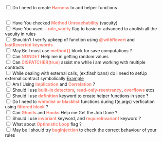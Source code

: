 <head>
    <style>
        b {
            color:salmon;
          }
    </style>
</head>

<input type="checkbox"> Do I need to create <b>Harness</b> to add helper functions

<br>
<input type="checkbox"> Have You checked <b>Method Unreachability</b> (vacuity)

<br>
<input type="checkbox"> Have You used <b>--rule_sanity</b> flag to basic or advanced to abolish all the vacuity in rules


<br>
<input type="checkbox"> Shouldn't I verify upkeep of function using <b>@withRevert</b> and <b>lastReverted keywords</b>

<br>
<input type="checkbox"> May Be I must use <b>method{}</b> block for save computations ?

<br>
<input type="checkbox"> Can <b>NONDET</b> Help me in getting random values

<br>
<input type="checkbox"> Can <b>DISPATCHER(true)</b> assist me while i am working with multiple contracts
<br>
<input type="checkbox"> While dealing with external calls, (ex:flashloans) do i need to setUp external contract symbolically
<a href="https://github.com/Certora/Tutorials/blob/michael/ethcc/EthCC/LiquidityPool/SymbolicFlashLoanReceiver.sol#L13">Example</a>

<br>
<input type="checkbox"> Am I Using <b>Implication</b> and <b>Correlation</b> ?

<br>
<input type="checkbox"> Should i use <b>built-in detectors</b>, <b>read-only-reentrancy</b>, <b>overflows</b> etcs

<br>
<input type="checkbox"> Should i use <b>definition</b> keyword to create helper functions in spec ?

<br>
<input type="checkbox"> Do I need to <b>whitelist or blacklist</b> functions during f(e,args) verfication using <b>filtered block</b> ?

<br>
<input type="checkbox"> Can <b>Ghosts</b> and <b>Hooks</b> Help me Get the Job Done ?

<br>
<input type="checkbox"> Should i use <b>invariant</b> keyword, and <b>requireInvariant</b> keyword ?

<br>
<input type="checkbox"> What about <b>Optimistic Loop</b> flag ?

<br>
<input type="checkbox"> May be I should try <b>bugInjection </b> to check the correct behaviour of your rules

